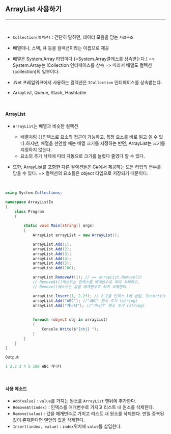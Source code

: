 ## ArrayList 사용하기
----------------------------------------------------------------

<br />

- `Collection(컬렉션)` : 간단히 말하면, 데이터 모음을 담는 `자료구조`
- 배열이나, 스택, 큐 등을 컬렉션이라는 이름으로 제공
    
- 배열은 System.Array 타입이다.(=System.Array클래스를 상속받는다.) 
    => System.Array는 ICollection 인터페이스를 상속
    => 따라서 배열도 컬렉션(collection)의 일부이다.

- .Net 프레임워크에서 사용하는 컬렉션은 `ICollection` 인터페이스를 상속받는다.

- ArrayList, Queue, Stack, Hashtable

<br />

#### ArrayList
- `ArrayList`는 배열과 비슷한 컬렉션 
  - 배열처럼 `[]`인덱스로 요소의 접근이 가능하고, 특정 요소를 바로 읽고 쓸 수 있다.하지만, 배열을 선언할 때는 배열 크기를 지정하는 반면, ArrayList는 크기를 지정하지 않는다.
  - 요소의 추가 삭제에 따라 자동으로 크기를 늘렸다 줄였다 할 수 있다.

- 또한, ArrayList를 포함한 다른 컬렉션들은 C#에서 제공하는 모든 타입의 변수를 담을 수 있다.
    => 컬렉션의 요소들은 object 타입으로 저장되기 때문이다.

<br />

```csharp
using System.Collections;

namespace ArrayListEx
{
    class Program
    {   
        
        static void Main(string[] args)
        {
            ArrayList arrayList = new ArrayList();

            arrayList.Add(1);
            arrayList.Add(2);
            arrayList.Add(3);
            arrayList.Add(4);
            arrayList.Add(5);
            arrayList.Add(100);

            arrayList.RemoveAt(1); // == arrayList.Remove(2)
            // RemoveAt()메소드는 인덱스를 매개변수로 하여 삭제하고,
            // Remove()메소드는 값을 매개변수로 하여 삭제한다.

            arrayList.Insert(1, 2.2f); // 2.2를 인덱스 1에 삽입, Insert(index, data) index위치에 data를 삽입
            arrayList.Add("ABC"); //"ABC" 원소 추가 (string)
            arrayList.Add("가나다"); //"가나다" 원소 추가 (string)
        
            
            foreach (object obj in arrayList)
            {
                Console.Write($"{obj} "); 
            }
        }
    }
}
```
```java
Output

1 2.2 3 4 5 100 ABC 가나다
```

<br />

#### 사용 메소드
- `Add(value)` : `value`를 가지는 원소를 `ArrayList` 맨뒤에 추가한다.
- `RemoveAt(index)` : 인덱스를 매개변수로 가지고 리스트 내 원소를 삭제한다.
- `Remove(value)` : 값을 매개변수로 가지고 리스트 내 원소를 삭제한다. 만일 중복된 값이 존재한다면 맨앞의 값을 삭제한다.
- `Insert(index, value)` : `index`위치에 `value`를 삽입한다.  